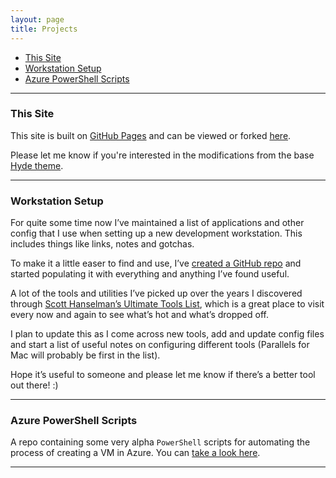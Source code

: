 ```yaml
---
layout: page
title: Projects
---
```


- [This Site](#this-site)
- [Workstation Setup](#workstation-setup)
- [Azure PowerShell Scripts](#azure-ps-scripts)

---

<a name="this-site"></a>
### This Site

This site is built on [GitHub Pages](https://pages.github.com) and can be viewed or forked [here](https://github.com/GianLorenzetto/GianLorenzetto.github.io).

Please let me know if you're interested in the modifications from the base [Hyde theme](https://github.com/poole/hyde).

---

<a name="workstation-setup"></a>
### Workstation Setup

For quite some time now I’ve maintained a list of applications and other config that I use when setting up a new development workstation. This includes things like links, notes and gotchas.

To make it a little easer to find and use, I’ve [created a GitHub repo](https://github.com/gianlorenzetto/setup) and started populating it with everything and anything I’ve found useful.

A lot of the tools and utilities I’ve picked up over the years I discovered through [Scott Hanselman’s Ultimate Tools List](http://hanselman.com/tools), which is a great place to visit every now and again to see what’s hot and what’s dropped off.

I plan to update this as I come across new tools, add and update config files and start a list of useful notes on configuring different tools (Parallels for Mac will probably be first in the list).

Hope it’s useful to someone and please let me know if there’s a better tool out there! :)

---

<a name="azure-ps-scripts"></a>
### Azure PowerShell Scripts

A repo containing some very alpha `PowerShell` scripts for automating the process of creating a VM in Azure. You can [take a look here](https://github.com/GianLorenzetto/azure).

---